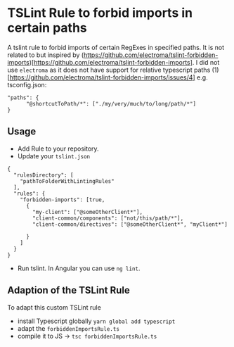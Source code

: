 # TSLint Rule to forbid imports in certain paths
A tslint rule to forbid imports of certain RegExes in specified paths. It is not related to but inspired by (https://github.com/electroma/tslint-forbidden-imports)[https://github.com/electroma/tslint-forbidden-imports]. I did not use `electroma` as it does not have support for relative typescript paths (1)[https://github.com/electroma/tslint-forbidden-imports/issues/4] e.g. tsconfig.json:
```
"paths": {
      "@shortcutToPath/*": ["./my/very/much/to/long/path/*"]
}
```

## Usage
- Add Rule to your repository.
- Update your `tslint.json`

```
{
  "rulesDirectory": [
    "pathToFolderWithLintingRules"
  ],
  "rules": {
    "forbidden-imports": [true,
      {
        "my-client": ["@someOtherClient*"],
        "client-common/components": ["not/this/path/*"],
        "client-common/directives": ["@someOtherClient*", "myClient*"]
    
      }
    ]
  }
}

```
- Run tslint. In Angular you can use `ng lint`.

## Adaption of the TSLint Rule

To adapt this custom TSLint rule
- install Typescript globally `yarn global add typescript`
- adapt the `forbiddenImportsRule.ts`
- compile it to JS -> `tsc forbiddenImportsRule.ts`